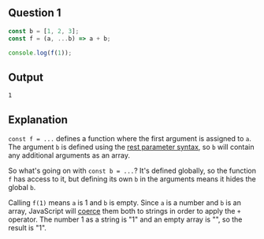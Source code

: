 ## Question 1
```js
const b = [1, 2, 3];
const f = (a, ...b) => a + b;

console.log(f(1));
```

## Output
`1`

## Explanation
`const f = ...` defines a function where the first argument is assigned to `a`. The argument `b` is defined using the [rest parameter syntax](https://developer.mozilla.org/en-US/docs/Web/JavaScript/Reference/Functions/rest_parameters), so `b` will contain any additional arguments as an array. 

So what's going on with `const b = ...`? It's defined globally, so the function `f` has access to it, but defining its own `b` in the arguments means it hides the global `b`.

Calling `f(1)` means `a` is 1 and `b` is empty. Since `a` is a number and `b` is an array, JavaScript will [coerce](https://developer.mozilla.org/en-US/docs/Glossary/Type_coercion) them both to strings in order to apply the `+` operator. The number 1 as a string is "1" and an empty array is "", so the result is "1".
